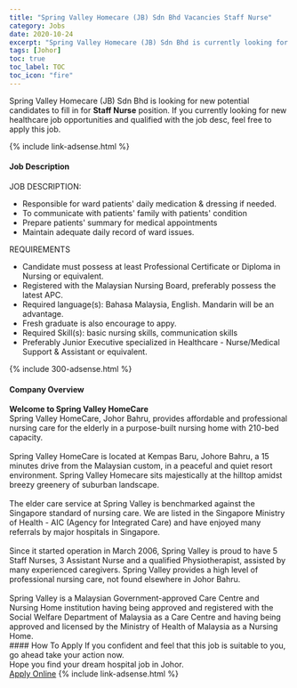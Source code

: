 ```yaml
---
title: "Spring Valley Homecare (JB) Sdn Bhd Vacancies Staff Nurse" 
category: Jobs 
date: 2020-10-24 
excerpt: "Spring Valley Homecare (JB) Sdn Bhd is currently looking for suitable person to fill in the Staff Nurse which positioned at Johor" 
tags: [Johor] 
toc: true 
toc_label: TOC 
toc_icon: "fire" 
--- 
```


<p>Spring Valley Homecare (JB) Sdn Bhd is looking for new potential candidates to fill in for <b>Staff Nurse</b> position. If you currently looking for new healthcare job opportunities and qualified with the job desc, feel free to apply this job.
</p>{% include link-adsense.html %} 
<div><div><h4>Job Description</h4></div><div><div><span><div><p>JOB DESCRIPTION:</p><ul><li>Responsible for ward patients' daily medication &amp; dressing if needed.</li><li>To communicate with patients' family with patients' condition</li><li>Prepare patients' summary for medical appointments&#160;</li><li>Maintain adequate daily record of ward issues.</li></ul><p>REQUIREMENTS</p><ul><li>Candidate must possess at least Professional Certificate or Diploma in Nursing or equivalent.</li><li>Registered with the Malaysian Nursing Board, preferably possess the latest APC.</li><li>Required language(s):&#160;Bahasa Malaysia, English. Mandarin will be an advantage.</li><li>Fresh graduate is also encourage to appy.</li><li>Required Skill(s): basic nursing skills, communication skills</li><li>Preferably Junior Executive specialized in Healthcare - Nurse/Medical Support &amp; Assistant or equivalent.</li></ul></div></span></div></div></div> 
{% include 300-adsense.html %} 
<div><div><h4>Company Overview</h4></div><div><div><span><div><div>
<div><strong>Welcome to Spring Valley HomeCare</strong></div>
<div>Spring Valley HomeCare, Johor Bahru, provides affordable and professional nursing care for the elderly in a purpose-built nursing home with 210-bed capacity.<br>
<br>
Spring Valley HomeCare is located at Kempas Baru, Johore Bahru, a 15 minutes drive from the Malaysian custom, in a peaceful and quiet resort environment. Spring Valley Homecare sits majestically at the hilltop amidst breezy greenery of suburban landscape.<br>
<br>
The elder care service at Spring Valley is benchmarked against the Singapore standard of nursing care. We are listed in the Singapore Ministry of Health - AIC (Agency for Integrated Care) and have enjoyed many referrals by major hospitals in Singapore.<br>
<br>
Since it started operation in March 2006, Spring Valley is proud to have 5 Staff Nurses, 3 Assistant Nurse and a qualified Physiotherapist, assisted by many experienced caregivers. Spring Valley provides a high level of professional nursing care, not found elsewhere in Johor Bahru.<br>
<br>
Spring Valley is a Malaysian Government-approved Care Centre and Nursing Home institution having being approved and registered with the Social Welfare Department of Malaysia as a Care Centre and having being approved and licensed by the Ministry of Health of Malaysia as a Nursing Home.</div>
</div></div></span></div></div></div> 
#### How To Apply 
If you confident and feel that this job is suitable to you, go ahead take your action now. <br/> 
Hope you find your dream hospital job in Johor. <br/> 
<a href="https://www.jobstreet.com.my/en/job/staff-nurse-4400664?jobId=jobstreet-my-job-4400664" class="btn btn--warning" target="_blank" rel="nofollow noopenner">Apply Online</a> 
{% include link-adsense.html %} 